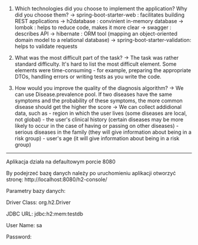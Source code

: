 1. Which technologies did you choose to implement the application? Why did you choose them?
	-> spring-boot-starter-web : facilitates building REST applications
	-> h2database : convinient in-memory database
	-> lombok : helps to reduce code, makes it more clear
	-> swagger : describes API
	-> hibernate : ORM tool (mapping an object-oriented domain model to a relational database)
	-> spring-boot-starter-validation: helps to validate requests
	
	
2. What was the most difficult part of the task?
	-> The task was rather standard difficulty. It's hard to list the most difficult element. 
	Some elements were time-consuming - for example, preparing the appropriate DTOs, handling errors 
	or writing tests as you write the code.

3. How would you improve the quality of the diagnosis algorithm?
	-> We can use Disease.prevalence pool. If two diseases have the same symptoms and the probability of these symptoms, the more common disease should get the higher the score
	-> We can collect addidional data, such as
		- region in which the user lives (some diseases are local, not global)
		- the user's clinical history (certain diseases may be more likely to occur in the case of having or passing on other diseases)
		- serious diseases in the family (they will give information about being in a risk group)
		- user's age (it will give information about being in a risk group)

-----------------------
Aplikacja działa na defaultowym porcie 8080

By podejrzeć bazę danych należy po uruchomieniu aplikacji otworzyć stronę: http://localhost:8080/h2-console/

Parametry bazy danych:

Driver Class: org.h2.Driver

JDBC URL: jdbc:h2:mem:testdb

User Name: sa

Password: